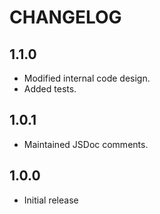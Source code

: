 # CHANGELOG


## 1.1.0

- Modified internal code design.
- Added tests.


## 1.0.1

- Maintained JSDoc comments.


## 1.0.0

- Initial release
